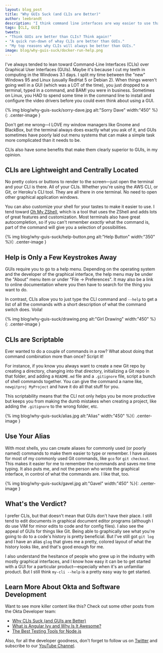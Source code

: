```yaml
---
layout: blog_post
title: "Why GUIs Suck (and CLIs are Better)"
author: leebrandt
description: "I think command line interfaces are way easier to use that graphical user interfaces."
tags: [CLI, GUI]
tweets:
- "Think GUIs are better than CLIs? Think again!"
- "A quick run-down of whay CLIs are better than GUIs."
- "My top reasons why CLIs will always be better than GUIs."
image: blog/why-guis-suck/docker-run-help.png
---
```


I've always tended to lean toward Command-Line Interfaces (CLIs) over Graphical User Interfaces (GUIs). Maybe it's because I cut my teeth in computing in the Windows 3.1 days. I split my time between the "new" Windows 95 and Linux (usually RedHat 5 or Debian 2). When things weren't going well in a GUI (which was a LOT of the time), you just dropped to a terminal, typed in a command, and BAM! you were in business. Sometimes on Linux, you HAD to spend some time in the command line to install and configure the video drivers before you could even think about using a GUI.

{% img blog/why-guis-suck/sorry-dave.jpg alt:"Sorry Dave" width:"450" %}{: .center-image }

Don't get me wrong—I LOVE my window managers like Gnome and BlackBox, but the terminal always does exactly what you ask of it, and GUIs sometimes have poorly laid out menu systems that can make a simple task more complicated than it needs to be.

CLIs also have some benefits that make them clearly superior to GUIs, in my opinion.

## CLIs are Lightweight and Centrally Located

No pretty colors or buttons to render to the screen—just open the terminal and your CLI is there. All of your CLIs. Whether you're using the AWS CLI, or Git, or Heroku's CLI tool. They are all there in one terminal. No need to open other graphical application windows.

You can also customize your shell for your tastes to make it easier to use. I tend toward [Oh My ZShell](https://ohmyz.sh/), which is a tool that uses the ZShell and adds lots of great features and customization. Most terminals also have great autocompletion, so if you can't remember _exactly_ what the command is, part of the command will give you a selection of possibilities.

{% img blog/why-guis-suck/help-button.png alt:"Help Button" width:"350" %}{: .center-image }

## Help is Only a Few Keystrokes Away

GUIs require you to go to a help menu. Depending on the operating system and the developer of the graphical interface, the help menu may be under the "About" menu item or under "File -> Preferences". It may also be a link to online documentation where you then have to search for the thing you want to do.

In contrast, CLIs allow you to just type the CLI command and `--help` to get a list of all the commands with a short description of what the command switch does. Voila!

{% img blog/why-guis-suck/drawing.png alt:"Girl Drawing" width:"450" %}{: .center-image }

## CLIs are Scriptable

Ever wanted to do a couple of commands in a row? What about doing that command combination more than once? Script it!

For instance, if you know you always want to create a new Git repo by creating a directory, changing into that directory, initializing a Git repo in that folder, and adding a `README.md` file and a `.gitignore` file, script a bunch of shell commands together. You can give the command a name like, `newgitproj MyProject` and have it do all that stuff for you.

This scriptability means that the CLI not only helps you be more productive but keeps you from making the dumb mistakes when creating a project, like adding the `.gitignore` to the wrong folder, etc.

{% img blog/why-guis-suck/alias.jpg alt:"Alias" width:"450" %}{: .center-image }

## Use Your Alias

With most shells, you can create aliases for commonly used (or poorly named) commands to make them easier to type or remember. I have aliases for most of my commonly used Git commands, like `gco` for `git checkout`. This makes it easier for me to remember the commands and saves me time typing. It also puts me, and not the person who wrote the graphical interface, in control of what the commands are. I like that, too.

{% img blog/why-guis-suck/gavel.jpg alt:"Gavel" width:"450" %}{: .center-image }

## What's the Verdict?

I prefer CLIs, but that doesn't mean that GUIs don't have their place. I still tend to edit documents in graphical document editor programs (although I do use VIM for minor edits to code and for config files). I also see the appeal of GUIs for things like Git. Being able to graphically see what you're going to do to a code's history is pretty beneficial. But I've still got `git log` and I have an alias `glog` that gives me a pretty, colored layout of what the history looks like, and that's good enough for me.

I also understand the hesitance of people who grew up in the industry with mostly graphical interfaces, and I know how easy it can be to get started with a GUI for a particular product—especially when it's an unfamiliar product. But I still think `my-cli --help` is a pretty easy way to get started.

## Learn More About Okta and Software Development

Want to see more killer content like this? Check out some other posts from the Okta Developer team:

* [Why CLIs Suck (and GUIs are Better)](/blog/2020/02/19/why-clis-suck-guis-are-better)
* [What is Angular Ivy and Why Is It Awesome?](/blog/2020/02/12/angular-ivy)
* [The Best Testing Tools for Node.js](/blog/2020/01/27/best-nodejs-testing-tools)

Also, for all the developer goodness, don't forget to follow us on [Twitter](https://twitter.com/oktadev) and subscribe to our [YouTube Channel](https://youtube.com/c/oktadev).
